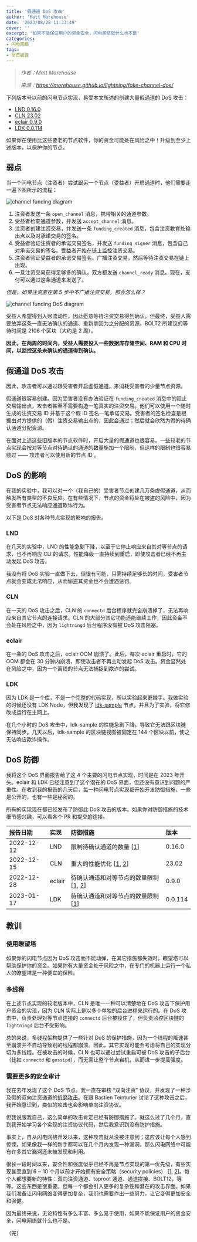 ```yaml
---
title: '假通道 DoS 攻击'
author: 'Matt Morehouse'
date: '2023/08/28 11:33:49'
cover: ''
excerpt: '如果不能保证用户的资金安全，闪电网络就什么也不是'
categories:
- 闪电网络
tags:
- 尽责披露
---
```



> *作者：Matt Morehouse*
> 
> *来源：<https://morehouse.github.io/lightning/fake-channel-dos/>*



下列版本号以前的闪电节点实现，易受本文所述的创建大量假通道的 DoS 攻击：

- [LND 0.16.0](https://github.com/lightningnetwork/lnd/releases/tag/v0.16.0-beta)
- [CLN 23.02](https://github.com/ElementsProject/lightning/releases/tag/v23.02)
- [eclair 0.9.0](https://github.com/ACINQ/eclair/releases/tag/v0.9.0)
- [LDK 0.0.114](https://github.com/lightningdevkit/rust-lightning/releases/tag/v0.0.114)

如果你在使用比这些要老的节点软件，你的资金可能处在风险之中！升级到至少上述版本，以保护你的节点。

## 弱点

当一个闪电节点（注资者）尝试跟另一个节点（受益者）开启通道时，他们需要走一遍下图所示的流程：

![channel funding diagram](../images/fake-channel-dos/channel_funding.png)

1. 注资者发送一条 `open_channel` 消息，携带相关的通道参数。
2. 受益者检查通道参数，并发送 `accept_channel` 消息。
3. 注资者创建注资交易，并发送一条 `funding_created` 消息，包含注资教育处输出点以及对承诺交易的签名。
4. 受益者验证注资者的承诺交易签名，并发送 `funding_signer` 消息，包含自己对承诺交易的签名。受益者开始在链上监控注资交易。
5. 注资者验证受益者的承诺交易签名、广播注资交易，然后等待注资交易在链上出现。
6. 一旦注资交易获得足够多的确认，双方都发送 `channel_ready` 消息。现在，支付可以通过这条通道来发送了。

*但是，如果注资者在第 5 步中不广播注资交易，那会怎么样？*

![channel funding DoS diagram](../images/fake-channel-dos/channel_funding_dos.png)

受益人希望得到入账流动性，因此愿意等待注资交易得到确认。但最终，受益人需要放弃这条一直无法确认的通道、重新拿回为之分配的资源。BOLT2 所建议的等待时间是 2106 个区块（大约是 2 周）。

**因此，在两周的时间内，受益人需要投入一些数据库存储空间、RAM 和 CPU 时间，以监控这条未确认的通道得到确认。**

## 假通道 DoS 攻击

因此，攻击者可以通过跟受害者开启虚假通道，来消耗受害者的少量节点资源。

假通道很容易创建。因为受害者没有办法验证在 `funding_created` 消息中的阻止交易输出点，攻击者甚至不需要构造一笔真实的注资交易。他们可以使用一个随时生成的注资交易 ID 并基于这个假 ID 签名一笔承诺交易。受害者的签名检查是根据由对方提供的（假）注资交易输出点的，因此会通过；然后就会欣然为假的待确认通道分配资源。

在面对上述这些旧版本的节点软件时，开启大量的假通道也很容易。一些较老的节点实现会按对等节点对待确认的通道的数量施加一个限制，但这样的限制也很容易绕过 —— 攻击者可以使用新的节点 ID 。

## DoS 的影响

在我的实验中，我可以对一个（我自己的）受害者节点创建几万条虚假通道，从而触发所有类型的不良反应。在有些情况下，节点的资金将处在被盗的风险中，因为受害者节点无法响应通道欺诈行为。

以下是 DoS 对各种节点实现的影响的报告。

### LND

在几天的实验中，LND 的性能急剧下降，以至于它停止响应来自其对等节点的请求，也不再响应 CLI 的请求。性能降级一直持续到重启，即使攻击者已经不再主动发起 DoS 攻击。

我没有将 DoS 实验一直做下去，但很有可能，只需持续足够长的时间，受害者节点就会变成无法响应，从而偷盗其资金也不会遭遇惩罚。

### CLN

在一天的 DoS 攻击之后，CLN 的 `connectd` 后台程序就完全崩溃掉了，无法再响应来自其它节点的连接请求。CLN 的大部分其它功能还能继续工作，因此资金不会处在风险之中，因为 `lightningd` 后台程序没有被 DoS 攻击阻塞。

### eclair

在一条的 DoS 攻击之后，eclair OOM 崩溃了。此后，每次 eclair 重启时，它的 OOM 都会在 30 分钟内崩溃，即使攻击者不再主动发起 DoS 攻击。资金显然处在风险之中，因为一个离线的节点无法捕捉到欺诈的尝试。

### LDK

因为 LDK 是一个库，不是一个完整的代码实现，所以实验起来更棘手。我做实验的时候还没有 LDK Node，但我发现了 [ldk-sample](https://github.com/lightningdevkit/ldk-sample) 节点，并且为了实验，将它修改成运行在主网上。

在几个小时的 DoS 攻击中，ldk-sample 的性能急剧下降，导致它无法跟区块链保持同步。几天以后，ldk-sample 的区块链视图被固定在 144 个区块以前，使之无法响应欺诈操作。

## DoS 防御

我将这个 DoS 界面报告给了这 4 个主要的闪电节点实现，时间是在 2023 年开头。eclair 和 LDK 已经注意到了这个潜在的 DoS 界面，但还没有意识到问题的严重性。在收到我的报告的几天后，每一种闪电节点实现都开始开发防御措施，一些是公开的，也有一些是秘密的。

所有的实现现在都已经发布了防御此 DoS 攻击的版本。如果你对防御措施的技术细节感兴趣，可以看各个 PR 和提交的连接。

| 报告日期   | 实现   | 防御措施                                                     | 版本    |
| :--------- | :----- | :----------------------------------------------------------- | :------ |
| 2022-12-12 | LND    | 限制待确认通道的数量 [[1](https://github.com/lightningnetwork/lnd/commit/3f6315242a7ceb160c12f6997f5c020362424877)] | 0.16.0  |
| 2022-12-15 | CLN    | 重大的性能优化 [[1](https://github.com/ElementsProject/lightning/pull/5837), [2](https://github.com/ElementsProject/lightning/pull/5849)] | 23.02   |
| 2022-12-28 | eclair | 待确认通道和对等节点的数量限制 [[1](https://github.com/ACINQ/eclair/pull/2552), [2](https://github.com/ACINQ/eclair/pull/2601)] | 0.9.0   |
| 2023-01-17 | LDK    | 待确认通道和对等节点的数量限制 [[1](https://github.com/lightningdevkit/rust-lightning/pull/1988)] | 0.0.114 |

## 教训

### 使用瞭望塔

如果你的闪电节点因为 DoS 攻击而不能动弹，在其它措施都失效时，瞭望塔可以帮助保护你的资金。如果你有大量资金处于风险之中，在专门的机器上运行一个私人的瞭望塔是一种便宜的保险。

### 多线程

在上述节点实现的较老版本中，CLN 是唯一一种可以清楚地在 DoS 攻击下保护用户资金的实现，因为 CLN 实际上是以多个单独的后台进程来运行的。在 DoS 攻击中，负责处理对等节点连接的 `connectd` 后台被锁住了，但负责监控区块链的 `lightningd` 后台不受影响。

总的来说，多线程架构提供了一些针对 DoS 的保护措施，因为一个线程的降速甚至崩溃并不自动导致别的线程都崩溃。因此，其它实现可能会考虑将自己的实现分切为多线程。在被攻击的时候，CLN 也可以通过尝试重启可被 DoS 攻击的子后台（比如 `connectd` 和 `gossipd`），而无需让整个节点宕机，从而进一步提高强度。

### 需要更多的安全审计

我在去年发现了这个 DoS 节点。我一直在审核 “双向注资” 协议，并发现了一种涉及假的双向注资通道的[折磨攻击](https://github.com/lightning/bolts/pull/851#discussion_r997537630)。在跟 Bastien Teinturier 讨论了这种攻击之后，我开始意识到，类似的攻击也会影响单向注资协议。

但我说服我自己，这么简单的攻击肯定已经有防御措施了。就这么过了几个月，直到我开始学习各个实现的注资协议代码，然后我意识到没有防护措施。

事实上，自从闪电网络开发以来，这种攻击就从没被注意到；这应该让每个人感到惊悚。如果像我一样的新手都可以在几个月内发现一种漏洞，那么闪电网络中可能有许多其它漏洞还未被发现和利用。

很长一段时间以来，安全性和强度似乎已经不再是节点实现的第一优先级，有些实现甚至直到 6 ~ 10 个月以前才开始拥有安全策略（security policies） [[1](https://github.com/lightningnetwork/lnd/commit/609cc8b883c7e6186e447e8d7e6349688d78d4fd), [2](https://github.com/ElementsProject/lightning/commit/e29fd2a8e26d655a7fb0f8b1c18092c2cdd787da)]。每个人都想要新的特性：双向注资通道、taproot 通道、通道拼接、BOLT12，等等。这些东西是很重要。但每一个都会引入更多的复杂性和潜在的攻击界面。如果我们准备让闪电网络变得更加复杂，我们也需要作出一些努力，让它变得更加安全和强健。

因为最终来说，无论特性有多么丰富、多么易于使用，如果不能保证用户的资金安全，闪电网络就什么也不是。

（完）